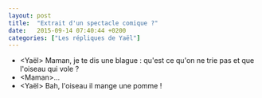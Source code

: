 ```yaml
---
layout: post
title:  "Extrait d'un spectacle comique ?"
date:   2015-09-14 07:40:44 +0200
categories: ["Les répliques de Yaël"]
---
```


-   \<Yaël\> Maman, je te dis une blague : qu'est ce qu'on ne trie pas et que l'oiseau qui vole ?
-   \<Maman\>…
-   \<Yaël\> Bah, l'oiseau il mange une pomme !
